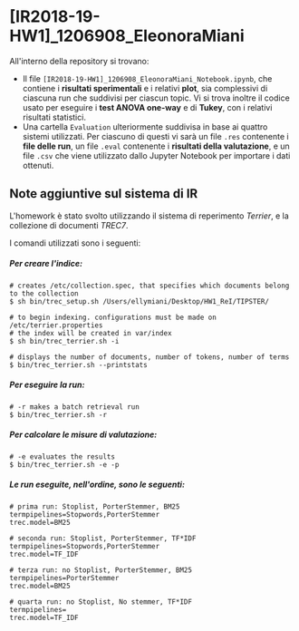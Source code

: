 # [IR2018-19-HW1]_1206908_EleonoraMiani

All'interno della repository si trovano:
- Il file `[IR2018-19-HW1]_1206908_EleonoraMiani_Notebook.ipynb`, che contiene i **risultati sperimentali** e i
relativi **plot**, sia complessivi di ciascuna run che suddivisi per ciascun topic.
Vi si trova inoltre il codice usato per eseguire i **test ANOVA one-way** e di **Tukey**, con i relativi risultati statistici.
- Una cartella `Evaluation` ulteriormente suddivisa in base ai quattro sistemi utilizzati. Per ciascuno di questi vi sarà un file `.res` contenente i **file delle run**, un file `.eval` contenente i **risultati della valutazione**, e un file `.csv` che viene utilizzato dallo Jupyter Notebook per importare i dati ottenuti.

## Note aggiuntive sul sistema di IR

L'homework è stato svolto utilizzando il sistema di reperimento *Terrier*, e la collezione di documenti *TREC7*.

I comandi utilizzati sono i seguenti:

##### Per creare l'indice:

```
# creates /etc/collection.spec, that specifies which documents belong to the collection
$ sh bin/trec_setup.sh /Users/ellymiani/Desktop/HW1_ReI/TIPSTER/

# to begin indexing. configurations must be made on /etc/terrier.properties
# the index will be created in var/index
$ sh bin/trec_terrier.sh -i

# displays the number of documents, number of tokens, number of terms
$ bin/trec_terrier.sh --printstats
```

##### Per eseguire la run:


```
# -r makes a batch retrieval run
$ bin/trec_terrier.sh -r
```

##### Per calcolare le misure di valutazione:
```
# -e evaluates the results
$ bin/trec_terrier.sh -e -p
```

##### Le run eseguite, nell'ordine, sono le seguenti:

```
# prima run: Stoplist, PorterStemmer, BM25
termpipelines=Stopwords,PorterStemmer
trec.model=BM25
```
```
# seconda run: Stoplist, PorterStemmer, TF*IDF
termpipelines=Stopwords,PorterStemmer
trec.model=TF_IDF
```
```
# terza run: no Stoplist, PorterStemmer, BM25
termpipelines=PorterStemmer
trec.model=BM25
```
```
# quarta run: no Stoplist, No stemmer, TF*IDF
termpipelines=
trec.model=TF_IDF
```
